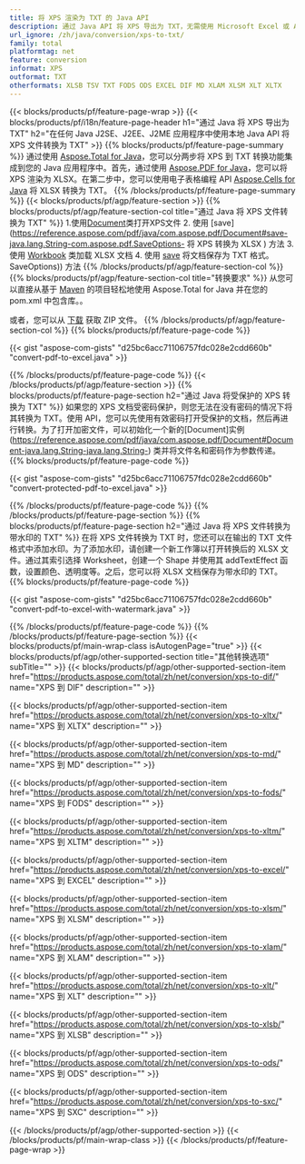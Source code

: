 ```yaml
---
title: 将 XPS 渲染为 TXT 的 Java API
description: 通过 Java API 将 XPS 导出为 TXT，无需使用 Microsoft Excel 或 Adobe Reader
url_ignore: /zh/java/conversion/xps-to-txt/
family: total
platformtag: net
feature: conversion
informat: XPS
outformat: TXT
otherformats: XLSB TSV TXT FODS ODS EXCEL DIF MD XLAM XLSM XLT XLTX
---
```

{{< blocks/products/pf/feature-page-wrap >}}
{{< blocks/products/pf/i18n/feature-page-header h1="通过 Java 将 XPS 导出为 TXT" h2="在任何 Java J2SE、J2EE、J2ME 应用程序中使用本地 Java API 将 XPS 文件转换为 TXT" >}}
{{% blocks/products/pf/feature-page-summary %}}
通过使用 [Aspose.Total for Java](https://products.aspose.com/total/java/)，您可以分两步将 XPS 到 TXT 转换功能集成到您的 Java 应用程序中。首先，通过使用 [Aspose.PDF for Java](https://products.aspose.com/pdf/java/)，您可以将 XPS 渲染为 XLSX。在第二步中，您可以使用电子表格编程 API [Aspose.Cells for Java](https://products.aspose.com/cells/java/) 将 XLSX 转换为 TXT。
{{% /blocks/products/pf/feature-page-summary  %}}
{{< blocks/products/pf/agp/feature-section >}}
{{% blocks/products/pf/agp/feature-section-col title="通过 Java 将 XPS 文件转换为 TXT" %}}
1.使用[Document](https://reference.aspose.com/pdf/java/com.aspose.pdf/Document)类打开XPS文件
2. 使用 [save](https://reference.aspose.com/pdf/java/com.aspose.pdf/Document#save-java.lang.String-com.aspose.pdf.SaveOptions- 将 XPS 转换为 XLSX ) 方法
3. 使用 [Workbook](https://reference.aspose.com/cells/java/com.aspose.cells/Workbook) 类加载 XLSX 文档
4. 使用 [save](https://reference.aspose.com/cells/java/com.aspose.cells/workbook#save(java.lang.String,%20com.aspose.cells)) 将文档保存为 TXT 格式。 SaveOptions)) 方法
{{% /blocks/products/pf/agp/feature-section-col %}}
{{% blocks/products/pf/agp/feature-section-col title="转换要求" %}}
从您可以直接从基于 [Maven](https://repository.aspose.com/webapp/#/artifacts/browse/tree/General/repo/com/aspose/aspose-total) 的项目轻松地使用 Aspose.Total for Java 并在您的 pom.xml 中包含库。。

或者，您可以从 [下载](https://downloads.aspose.com/total/java) 获取 ZIP 文件。
{{% /blocks/products/pf/agp/feature-section-col %}}
{{% blocks/products/pf/feature-page-code %}}

{{< gist "aspose-com-gists" "d25bc6acc71106757fdc028e2cdd660b" "convert-pdf-to-excel.java" >}}


{{% /blocks/products/pf/feature-page-code %}}
{{< /blocks/products/pf/agp/feature-section >}}
{{% blocks/products/pf/feature-page-section  h2="通过 Java 将受保护的 XPS 转换为 TXT" %}}
如果您的 XPS 文档受密码保护，则您无法在没有密码的情况下将其转换为 TXT。使用 API，您可以先使用有效密码打开受保护的文档，然后再进行转换。为了打开加密文件，可以初始化一个新的[Document]实例(https://reference.aspose.com/pdf/java/com.aspose.pdf/Document#Document-java.lang.String-java.lang.String-) 类并将文件名和密码作为参数传递。  
{{% blocks/products/pf/feature-page-code %}}

{{< gist "aspose-com-gists" "d25bc6acc71106757fdc028e2cdd660b" "convert-protected-pdf-to-excel.java" >}}

{{% /blocks/products/pf/feature-page-code  %}}
{{% /blocks/products/pf/feature-page-section %}}
{{% blocks/products/pf/feature-page-section  h2="通过 Java 将 XPS 文件转换为带水印的 TXT" %}}
在将 XPS 文件转换为 TXT 时，您还可以在输出的 TXT 文件格式中添加水印。为了添加水印，请创建一个新工作簿以打开转换后的 XLSX 文件。通过其索引选择 Worksheet，创建一个 Shape 并使用其 addTextEffect 函数，设置颜色、透明度等。之后，您可以将 XLSX 文档保存为带水印的 TXT。 
{{% blocks/products/pf/feature-page-code %}}

{{< gist "aspose-com-gists" "d25bc6acc71106757fdc028e2cdd660b" "convert-pdf-to-excel-with-watermark.java" >}}

{{% /blocks/products/pf/feature-page-code  %}}
{{% /blocks/products/pf/feature-page-section %}}
{{< blocks/products/pf/main-wrap-class isAutogenPage="true" >}}
{{< blocks/products/pf/agp/other-supported-section title="其他转换选项" subTitle="" >}}
{{< blocks/products/pf/agp/other-supported-section-item href="https://products.aspose.com/total/zh/net/conversion/xps-to-dif/" name="XPS 到 DIF" description="" >}}

{{< blocks/products/pf/agp/other-supported-section-item href="https://products.aspose.com/total/zh/net/conversion/xps-to-xltx/" name="XPS 到 XLTX" description="" >}}

{{< blocks/products/pf/agp/other-supported-section-item href="https://products.aspose.com/total/zh/net/conversion/xps-to-md/" name="XPS 到 MD" description="" >}}

{{< blocks/products/pf/agp/other-supported-section-item href="https://products.aspose.com/total/zh/net/conversion/xps-to-fods/" name="XPS 到 FODS" description="" >}}

{{< blocks/products/pf/agp/other-supported-section-item href="https://products.aspose.com/total/zh/net/conversion/xps-to-xltm/" name="XPS 到 XLTM" description="" >}}

{{< blocks/products/pf/agp/other-supported-section-item href="https://products.aspose.com/total/zh/net/conversion/xps-to-excel/" name="XPS 到 EXCEL" description="" >}}

{{< blocks/products/pf/agp/other-supported-section-item href="https://products.aspose.com/total/zh/net/conversion/xps-to-xlsm/" name="XPS 到 XLSM" description="" >}}

{{< blocks/products/pf/agp/other-supported-section-item href="https://products.aspose.com/total/zh/net/conversion/xps-to-xlam/" name="XPS 到 XLAM" description="" >}}

{{< blocks/products/pf/agp/other-supported-section-item href="https://products.aspose.com/total/zh/net/conversion/xps-to-xlt/" name="XPS 到 XLT" description="" >}}

{{< blocks/products/pf/agp/other-supported-section-item href="https://products.aspose.com/total/zh/net/conversion/xps-to-xlsb/" name="XPS 到 XLSB" description="" >}}

{{< blocks/products/pf/agp/other-supported-section-item href="https://products.aspose.com/total/zh/net/conversion/xps-to-ods/" name="XPS 到 ODS" description="" >}}

{{< blocks/products/pf/agp/other-supported-section-item href="https://products.aspose.com/total/zh/net/conversion/xps-to-sxc/" name="XPS 到 SXC" description="" >}}


{{< /blocks/products/pf/agp/other-supported-section >}}
{{< /blocks/products/pf/main-wrap-class >}}
{{< /blocks/products/pf/feature-page-wrap >}}